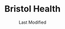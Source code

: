 ---
layout: location-page
date: Last Modified
description: "Local COVID-19 testing is available at Bristol Health in Bristol, Connecticut, USA."
permalink: "locations/connecticut/bristol/bristol-health/"
tags:
  - locations
  - connecticut
title: Bristol Health
uniqueName: bristol-health
state: Connecticut
stateAbbr: CT
hood: "Bristol"
address: "145 Queen St"
city: "Bristol"
zip: "06010"
zipsNearby: "01531 01535 01506 01507 01509 01508 01550 01518 01566 01570 01571 01515 01521 01585 06231 06232 06401 06278 06001 06233 06330 06750 06403 06801 06751 06002 06404 06405 06601 06602 06604 06605 06606 06607 06608 06610 06611 06612 06614 06615 06650 06673 06699 06752 06010 06011 06016 06804 06234 06018 06331 06019 06020 06409 06332 06235 06408 06410 06411 06412 06413 06414 06415 06420 06021 06022 06237 06753 06754 06807 06238 06416 06810 06811 06812 06813 06814 06816 06817 06239 06820 06241 06417 06419 06418 06422 06023 06024 06242 06025 06026 06423 06424 06447 06027 06243 06333 06088 06028 06244 06029 06082 06083 06426 06245 06824 06825 06828 06031 06030 06032 06034 06334 06335 06338 06339 06755 06829 06336 06033 06756 06035 06838 06830 06831 06836 06246 06340 06349 06437 06438 06439 06247 06350 06101 06102 06103 06104 06105 06106 06107 06108 06109 06110 06111 06112 06114 06115 06117 06118 06119 06120 06123 06126 06127 06128 06129 06131 06132 06133 06134 06137 06138 06140 06141 06142 06143 06144 06145 06146 06147 06150 06151 06152 06153 06154 06155 06156 06160 06161 06167 06176 06180 06183 06199 06440 06248 06441 06442 06351 06037 06757 06039 06249 06759 06443 06040 06041 06042 06043 06045 06250 06444 06450 06451 06762 06455 06456 06457 06459 06460 06461 06467 06468 06353 06469 06354 06758 06763 06355 06388 06770 06050 06051 06052 06053 06840 06057 06501 06502 06503 06504 06505 06506 06507 06508 06509 06510 06511 06512 06513 06514 06515 06516 06517 06518 06519 06520 06521 06524 06525 06530 06531 06532 06533 06534 06535 06536 06537 06538 06540 06320 06776 06470 06482 06357 06058 06471 06059 06472 06254 06060 06255 06473 06359 06474 06256 06850 06851 06852 06853 06854 06855 06856 06857 06858 06859 06860 06360 06365 06370 06870 06371 06372 06475 06373 06477 06781 06061 06374 06062 06479 06063 06782 06258 06230 06259 06064 06480 06260 06375 06262 06875 06876 06877 06879 06878 06065 06091 06481 06067 06263 06783 06068 06264 06478 06483 06069 06484 06784 06070 06071 06072 06487 06488 06073 06489 06785 06376 06890 06265 06266 06074 06267 06075 06076 06077 06901 06902 06903 06904 06905 06906 06907 06910 06911 06912 06913 06914 06920 06921 06922 06925 06926 06927 06928 06377 06491 06378 06379 06251 06268 06269 06078 06080 06079 06380 06081 06786 06778 06787 06277 06084 06790 06791 06792 06382 06013 06085 06087 06066 06383 06384 06492 06493 06494 06495 06777 06793 06794 06701 06702 06703 06704 06705 06706 06708 06710 06712 06716 06720 06721 06722 06723 06724 06725 06726 06749 06385 06779 06795 06387 06089 06498 06796 06090 06880 06881 06883 06888 06889 06896 06092 06093 06279 06226 06897 06280 06006 06095 06096 06094 06098 06798 06281 06282 06389 01256 01001 01002 01003 01004 01059 01330 01222 01223 01007 01008 01009 01010 01225 01011 01012 01084 01013 01014 01020 01021 01022 01341 01026 01226 01227 01027 01062 01028 01106 01116 01029 01030 01031 01229 01032 01033 01034 01230 01035 01036 01037 01038 01088 01039 01235 01040 01041 01236 01050 01224 01237 01238 01264 01053 01240 01242 01054 01056 01243 01244 01057 01245 01060 01061 01063 01066 01253 01069 01201 01202 01203 01070 01254 01071 01097 01255 01257 01072 01073 01373 01252 01258 01259 01075 01260 01077 01101 01102 01103 01104 01105 01107 01108 01109 01111 01115 01118 01119 01128 01129 01138 01139 01144 01151 01152 01199 01262 01263 01375 01079 01080 01081 01082 01083 01092 01085 01086 01089 01090 01266 01093 01094 01095 01096 01270 01098 06390 02827 02825 02833 10501 12501 12502 12503 10504 10505 12506 12508 10911 10506 10507 12510 12411 10509 10510 10511 10512 12511 12414 10514 12512 12513 12514 12515 10516 12417 12516 12517 12518 12520 12419 12521 10517 10518 10519 10520 10521 12522 12523 12429 12524 10922 10524 12526 12432 12527 10526 10527 10528 10532 12440 12528 10928 12529 12530 12531 12533 12534 12537 12443 12538 10535 10536 12401 12402 12540 12449 10537 10540 12541 10541 10542 12453 12542 10545 12544 12555 12545 12546 10546 12547 12548 10547 10548 10953 10549 12456 12550 12551 12552 12553 12561 10560 10562 12563 12564 10566 10567 12565 12567 12568 12569 10570 10573 12466 12601 12602 12603 12604 12570 10576 10577 10578 10579 12504 12507 12571 12572 12574 12471 12472 12475 12578 12477 10587 10588 10589 10590 12580 12581 12582 10594 12486 12583 10986 12487 12584 10595 12585 10596 10597 12590 12592 12490 12493 10996 10997 10601 10602 10603 10604 10605 10606 10607 10610 12594 10598 11931 11932 11933 11720 11934 11721 11749 11760 11725 11727 11935 11939 11940 11731 11941 11942 11733 11738 11740 11944 11946 11741 00501 00544 11742 11743 11947 11754 11755 11948 11949 11950 11952 11763 11953 11764 11955 11766 11767 11956 11768 11957 11958 11776 11777 11959 11960 11961 11901 11778 11779 11963 11780 11784 11964 11965 11967 11786 11787 11788 11789 11970 11971 11972 11790 11794 11973 11792 11976 11977 11980 12015 12017 12029 12037 12050 12060 12075 12125 12136 12165 12172 12174 12195 01133 01195 06386 06454 06497 06832 06842 10571 10572 12593" 
mapUrl: "http://maps.apple.com/?q=Bristol+Health&address=145+Queen+St,Bristol,Connecticut,06010"
locationType: Drive-thru
phone: "860-261-6855 "
website: "undefined"
onlineBooking: undefined
closed: undefined
closedUpdate: April 17th, 2020
notes: "Limited test kits available. By appointment only. Requires referral from a primary health provider."
days: M-Sat
hours: 8AM-4PM
ctaMessage: Call 860-261-6855 
ctaUrl: "tel:860-261-6855"
---